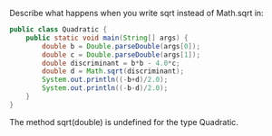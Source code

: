 Describe what happens when you write sqrt instead of Math.sqrt in:

```java
public class Quadratic {
    public static void main(String[] args) {
        double b = Double.parseDouble(args[0]);
        double c = Double.parseDouble(args[1]);
        double discriminant = b*b - 4.0*c;
        double d = Math.sqrt(discriminant);
        System.out.println((-b+d)/2.0);
        System.out.println((-b-d)/2.0);
    }
}
```

The method sqrt(double) is undefined for the type Quadratic. 